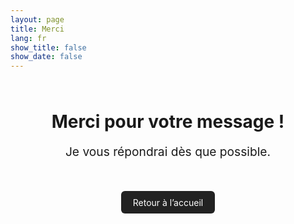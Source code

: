 ```yaml
---
layout: page
title: Merci
lang: fr
show_title: false
show_date: false
---
```


<div style="max-width: 600px; margin: 4rem auto; text-align: center;">
  <h1>Merci pour votre message&nbsp;!</h1>
  <p style="font-size: 1.2rem; margin-top: 1rem;">
    Je vous répondrai dès que possible.
  </p>
  <a href="{{ '/' | relative_url }}" style="display: inline-block; margin-top: 2rem; padding: 0.6rem 1.2rem; background-color: #222; color: #fff; text-decoration: none; border-radius: 6px;">
    Retour à l’accueil
  </a>
</div>
